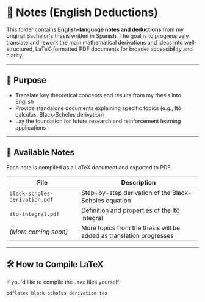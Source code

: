 # 📓 Notes (English Deductions)

This folder contains **English-language notes and deductions** from my original Bachelor's thesis written in Spanish. The goal is to progressively translate and rework the main mathematical derivations and ideas into well-structured, LaTeX-formatted PDF documents for broader accessibility and clarity.

---

## 🧠 Purpose

- Translate key theoretical concepts and results from my thesis into English
- Provide standalone documents explaining specific topics (e.g., Itô calculus, Black-Scholes derivation)
- Lay the foundation for future research and reinforcement learning applications

---

## 📄 Available Notes

Each note is compiled as a LaTeX document and exported to PDF.

| File | Description |
|------|-------------|
| `black-scholes-derivation.pdf` | Step-by-step derivation of the Black-Scholes equation |
| `ito-integral.pdf` | Definition and properties of the Itô integral |
| *(More coming soon)* | More topics from the thesis will be added as translation progresses |

---

## 🛠️ How to Compile LaTeX

If you'd like to compile the `.tex` files yourself:

```bash
pdflatex black-scholes-derivation.tex
